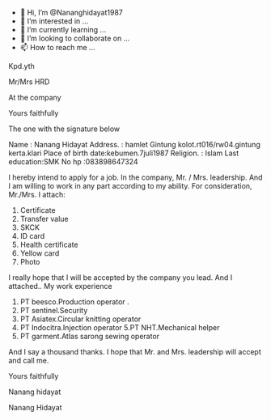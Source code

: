 - 👋 Hi, I’m @Nananghidayat1987
- 👀 I’m interested in ...
- 🌱 I’m currently learning ...
- 💞️ I’m looking to collaborate on ...
- 📫 How to reach me ...

<!---
Nananghidayat1987/Nananghidayat1987 is a ✨ special ✨ repository because its `README.md` (this file) appears on your GitHub profile.
You can click the Preview link to take a look at your changes.
--->
Kpd.yth

Mr/Mrs HRD

At the company

Yours faithfully

The one with the signature below

Name        : Nanang Hidayat
Address. : hamlet Gintung kolot.rt016/rw04.gintung kerta.klari
Place of birth date:kebumen.7juli1987
Religion. : Islam
Last education:SMK
No hp               :083898647324

I hereby intend to apply for a job.
In the company, Mr. / Mrs. leadership.
And I am willing to work in any part according to my ability.
For consideration, Mr./Mrs.
I attach:

1. Certificate
2. Transfer value
3. SKCK
4. ID card
5. Health certificate
6. Yellow card
7. Photo

I really hope that I will be accepted by the company you lead.
And I attached..
My work experience

1. PT beesco.Production operator .
2. PT sentinel.Security
3. PT Asiatex.Circular knitting operator 
4. PT Indocitra.Injection operator 
5.PT NHT.Mechanical helper 
6. PT garment.Atlas sarong sewing operator 

And I say a thousand thanks. I hope that Mr. and Mrs. leadership will accept and call me.

Yours faithfully

Nanang hidayat

Nanang Hidayat
